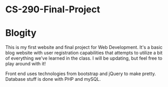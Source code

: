 # CS-290-Final-Project
# Blogity

This is my first website and final project for Web Development.  It's a basic blog website with user registration capabilities that attempts to utilize a bit of everything we've learned in the class.  I will be updating, but feel free to play around with it!

Front end uses technologies from bootstrap and jQuery to make pretty.  Database stuff is done with PHP and mySQL.
